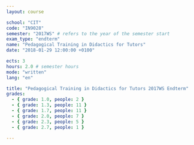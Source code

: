 ```yaml
---
layout: course

school: "CIT"
code: "IN9028"
semester: "2017WS" # refers to the year of the semester start
exam_type: "endterm"
name: "Pedagogical Training in Didactics for Tutors"
date: "2018-01-29 12:00:00 +0100"

ects: 3
hours: 2.0 # semester hours
mode: "written"
lang: "en"

title: "Pedagogical Training in Didactics for Tutors 2017WS Endterm"
grades:
  - { grade: 1.0, people: 2 }
  - { grade: 1.3, people: 11 }
  - { grade: 1.7, people: 11 }
  - { grade: 2.0, people: 7 }
  - { grade: 2.3, people: 5 }
  - { grade: 2.7, people: 1 }

---
```



